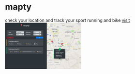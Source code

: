 # mapty
check your location and track your sport running and bike 
   <a href="maptycr.netlify.app">visit 
  <img src="https://raw.githubusercontent.com/mlafuentecr/mapty/master/assets/leaflet/screenShot.png?raw=true" width="50%" />
  </a>

